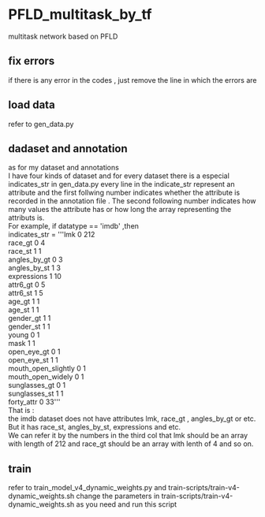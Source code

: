 # PFLD_multitask_by_tf
multitask network based on PFLD

## fix errors
 if there is any error in the codes , just remove the line in which the errors are
## load data
refer to gen_data.py
## dadaset and annotation
as for  my dataset and annotations  
I have four kinds of dataset and for every dataset there is a especial indicates_str in gen_data.py
every line in the indicate_str represent an attribute and the first follwing number indicates whether the attribute is recorded in the annotation file . The second following number indicates how many values the attribute has or how long the array representing the attributs is.  
For example, if datatype == 'imdb' ,then  
indicates_str = '''lmk 0 212  
                race_gt 0 4  
                race_st 1 1  
                angles_by_gt 0 3  
                angles_by_st 1 3  
                expressions 1 10  
                attr6_gt 0 5  
                attr6_st 1 5  
                age_gt 1 1  
                age_st 1 1  
                gender_gt 1 1  
                gender_st 1 1  
                young 0 1  
                mask 1 1  
                open_eye_gt 0 1  
                open_eye_st 1 1  
                mouth_open_slightly 0 1  
                mouth_open_widely 0 1  
                sunglasses_gt 0 1  
                sunglasses_st 1 1  
                forty_attr 0 33'''  
  That is :  
      the imdb dataset does not have attributes lmk, race_gt , angles_by_gt or etc.  
      But it has race_st, angles_by_st, expressions and etc.  
      We can refer it by the numbers in the third col that lmk should be an array with length of 212 and race_gt should be an array with lenth of 4 and so on.  
## train
refer to train_model_v4_dynamic_weights.py and train-scripts/train-v4-dynamic_weights.sh
change the parameters in train-scripts/train-v4-dynamic_weights.sh as you need and run this script


